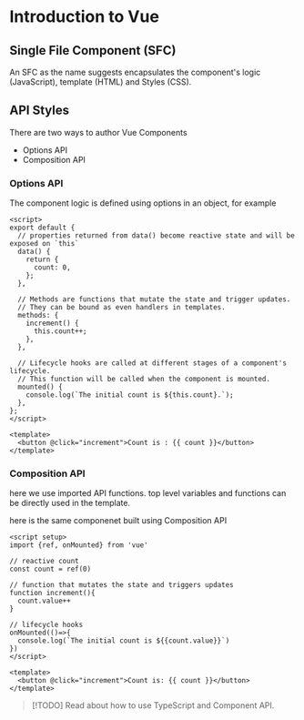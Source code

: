 # Introduction to Vue

## Single File Component (SFC)

An SFC as the name suggests encapsulates the component's logic (JavaScript), template (HTML) and Styles (CSS).

## API Styles

There are two ways to author Vue Components

- Options API
- Composition API

### Options API

The component logic is defined using options in an object, for example

```vue
<script>
export default {
  // properties returned from data() become reactive state and will be exposed on `this`
  data() {
    return {
      count: 0,
    };
  },

  // Methods are functions that mutate the state and trigger updates.
  // They can be bound as even handlers in templates.
  methods: {
    increment() {
      this.count++;
    },
  },

  // Lifecycle hooks are called at different stages of a component's lifecycle.
  // This function will be called when the component is mounted.
  mounted() {
    console.log(`The initial count is ${this.count}.`);
  },
};
</script>

<template>
  <button @click="increment">Count is : {{ count }}</button>
</template>
```

### Composition API

here we use imported API functions. top level variables and functions can be directly used in the template.

here is the same componenet built using Composition API

```vue
<script setup>
import {ref, onMounted} from 'vue'

// reactive count
const count = ref(0)

// function that mutates the state and triggers updates
function increment(){
  count.value++
}

// lifecycle hooks
onMounted(()=>{
  console.log(`The initial count is ${{count.value}}`)
})
</script>

<template>
  <button @click="increment">Count is: {{ count }}</button>
</template>
```

> [!TODO] Read about how to use TypeScript and Component API.
